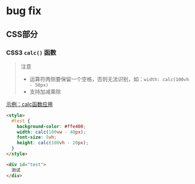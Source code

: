 # bug fix

## CSS部分

### CSS3 `calc()` 函数

> 注意
> - 运算符两侧要保留一个空格，否则无法识别，如：`width: calc(100vh - 50px)`
> - 支持加减乘除

[示例：calc函数应用](https://github.com/cathe-zhang/cathe-zhang.github.io/tree/master/notes)
```html
<style>
  #test {
    background-color: #ffe400;
    width: calc(100vw - 40px);
    font-size: 5vh;
    height: calc(100vh - 20px);
  }
</style>
```
```html
<div id="test">
  测试
</div>
```